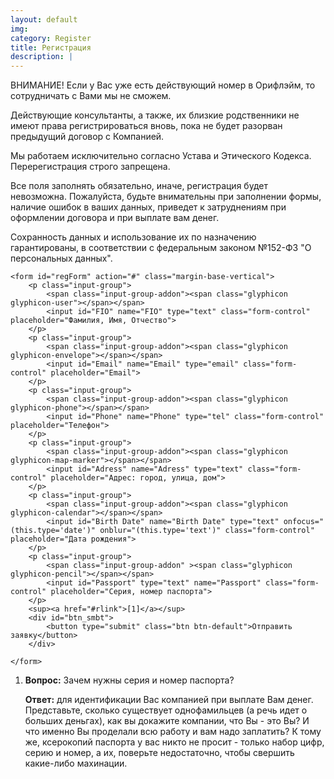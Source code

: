 ```yaml
---
layout: default
img:
category: Register
title: Регистрация
description: |
---
```

ВНИМАНИЕ! Если у Вас уже есть действующий номер в Орифлэйм, то сотрудничать с Вами мы не сможем. 
 
Действующие консультанты, а также, их близкие родственники не имеют права регистрироваться вновь, пока не будет разорван предыдущий договор с Компанией.
 
Мы работаем исключительно согласно Устава и Этического Кодекса. Перерегистрация строго запрещена.
 
Все поля заполнять обязательно, иначе, регистрация будет невозможна. Пожалуйста, будьте внимательны при заполнении формы, наличие ошибок в ваших данных, приведет к затруднениям при оформлении договора и при выплате вам денег. 
 
Сохранность данных и использование их по назначению гарантированы, в соответствии с федеральным законом №152-ФЗ "О персональных данных".


<div class="container">

	<form id="regForm" action="#" class="margin-base-vertical">
		<p class="input-group">
  			<span class="input-group-addon"><span class="glyphicon glyphicon-user"></span></span>
  			<input id="FIO" name="FIO" type="text" class="form-control" placeholder="Фамилия, Имя, Отчество">
		</p>
		<p class="input-group">
  			<span class="input-group-addon"><span class="glyphicon glyphicon-envelope"></span></span>
  			<input id="Email" name="Email" type="email" class="form-control" placeholder="Email">
		</p>
		<p class="input-group">
  			<span class="input-group-addon"><span class="glyphicon glyphicon-phone"></span></span>
  			<input id="Phone" name="Phone" type="tel" class="form-control" placeholder="Телефон">
		</p>
		<p class="input-group">
  			<span class="input-group-addon"><span class="glyphicon glyphicon-map-marker"></span></span>
  			<input id="Adress" name="Adress" type="text" class="form-control" placeholder="Адрес: город, улица, дом">
		</p>
		<p class="input-group">
  			<span class="input-group-addon"><span class="glyphicon glyphicon-calendar"></span></span>
  			<input id="Birth Date" name="Birth Date" type="text" onfocus="(this.type='date')" onblur="(this.type='text')" class="form-control" placeholder="Дата рождения">
		</p>
		<p class="input-group">
  			<span class="input-group-addon" ><span class="glyphicon glyphicon-pencil"></span></span>
  			<input id="Passport" type="text" name="Passport" class="form-control" placeholder="Серия, номер паспорта">
		</p>
		<sup><a href="#rlink">[1]</a></sup>
		<div id="btn_smbt">
			<button type="submit" class="btn btn-default">Отправить заявку</button>
		</div>

	</form>
</div>
<ol>
<li id="rlink">
<b>Вопрос:</b> Зачем нужны серия и номер паспорта?
<p>
<b>Ответ:</b> для идентификации Вас компанией при выплате Вам денег. Представьте, сколько существует однофамильцев (а речь идет о больших деньгах), как вы докажите компании, что Вы - это Вы? И что именно Вы проделали всю работу и вам надо заплатить? К тому же, ксерокопий паспорта у вас никто не просит - только набор цифр, серию и номер, а их, поверьте недостаточно, чтобы свершить какие-либо махинации.
</li>
</ol>


